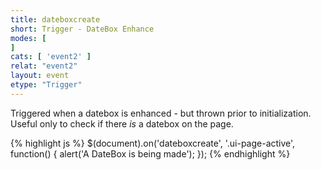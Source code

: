 ```yaml
---
title: dateboxcreate
short: Trigger - DateBox Enhance
modes: [
]
cats: [ 'event2' ]
relat: "event2"
layout: event
etype: "Trigger"
---
```


Triggered when a datebox is enhanced - but thrown prior to initialization.  
Useful only to check if there *is* a datebox on the page.

{% highlight js %}
$(document).on('dateboxcreate', '.ui-page-active', function() {
  alert('A DateBox is being made');
});
{% endhighlight %}


